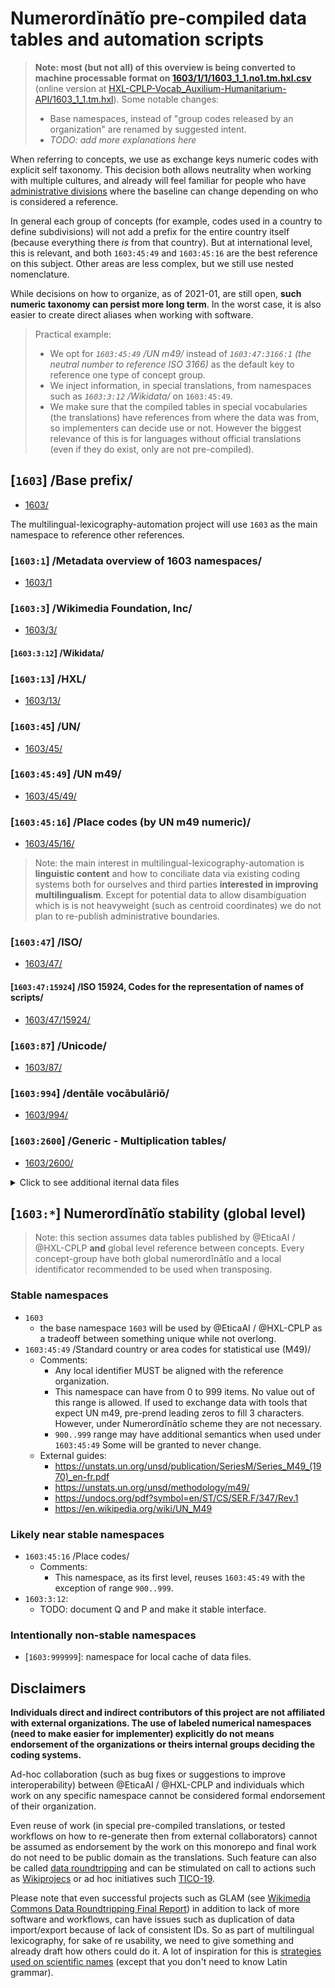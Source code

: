 # Numerordĭnātĭo pre-compiled data tables and automation scripts

> **Note: most (but not all) of this overview is being converted to machine processable format on [1603/1/1/1603_1_1.no1.tm.hxl.csv](1603/1/1/1603_1_1.no1.tm.hxl.csv)** (online version at [HXL-CPLP-Vocab_Auxilium-Humanitarium-API/1603_1_1.tm.hxl](https://docs.google.com/spreadsheets/d/1ih3ouvx_n8W5ntNcYBqoyZ2NRMdaA0LRg5F9mGriZm4/edit#gid=2095477004)). Some notable changes:
>  - Base namespaces, instead of "group codes released by an organization" are renamed by suggested intent.
>  - _TODO: add more explanations here_


When referring to concepts, we use as exchange keys numeric codes with explicit self taxonomy.
This decision both allows neutrality when working with multiple cultures, and already will feel familiar for people who have [administrative divisions](https://en.wikipedia.org/wiki/Administrative_division) where the baseline can change depending on who is considered a reference.

In general each group of concepts (for example, codes used in a country to define subdivisions) will not add a prefix for the entire country itself (because everything there _is_ from that country). But at international level, this is relevant, and both `1603:45:49` and `1603:45:16` are the best reference on this subject. Other areas are less complex, but we still use nested nomenclature.

While decisions on how to organize, as of 2021-01, are still open, **such numeric taxonomy can persist more long term**. In the worst case, it is also easier to create direct aliases when working with software.

> Practical example:
> - We opt for _`1603:45:49` /UN m49/_ instead of _`1603:47:3166:1` (the neutral number to reference ISO 3166)_ as the default key to reference one type of concept group.
> - We inject information, in special translations, from namespaces such as _`1603:3:12` /Wikidata/_ on `1603:45:49`.
> - We make sure that the compiled tables in special vocabularies (the translations) have references from where the data was from, so implementers can decide use or not. However the biggest relevance of this is for languages without official translations (even if they do exist, only are not pre-compiled).

## [`1603`] /Base prefix/
- [1603/](1603/)

The multilingual-lexicography-automation project will use `1603` as the main namespace to reference other references.


### [`1603:1`] /Metadata overview of 1603 namespaces/
- [1603/1](1603/1)


### [`1603:3`] /Wikimedia Foundation, Inc/
- [1603/3/](1603/3/)

#### [`1603:3:12`] /Wikidata/

### [`1603:13`] /HXL/
- [1603/13/](1603/13/)

### [`1603:45`] /UN/
- [1603/45/](1603/45/)

### [`1603:45:49`] /UN m49/
- [1603/45/49/](1603/45/49/)

### [`1603:45:16`] /Place codes (by UN m49 numeric)/
- [1603/45/16/](1603/45/16/)

> Note: the main interest in multilingual-lexicography-automation is **linguistic content** and how to conciliate data via existing coding systems both for ourselves and third parties **interested in improving multilingualism**. Except for potential data to allow disambiguation which is is not heavyweight (such as centroid coordinates) we do not plan to re-publish administrative boundaries.

### [`1603:47`] /ISO/
- [1603/47/](1603/47/)

#### [`1603:47:15924`] /ISO 15924, Codes for the representation of names of scripts/
- [1603/47/15924/](1603/47/15924/)

### [`1603:87`] /Unicode/
- [1603/87/](1603/87/)

### [`1603:994`] /dentāle vocābulāriō/
- [1603/994/](1603/994/)


### [`1603:2600`] /Generic - Multiplication tables/
- [1603/2600/](1603/2600/)


<details>
<summary>Click to see additional iternal data files</summary>

## [`999999`] /namespace for intermediate cached files/
- [999999/](999999/)

## [`999999999`] /namespace for automation scripts/
- [999999999/](999999999/)

</details>


## [`1603:*`] Numerordĭnātĭo stability (global level)
> Note: this section assumes data tables published by @EticaAI / @HXL-CPLP **and** global level reference between concepts. Every concept-group have both global numerordĭnātĭo and a local identificator recommended to be used when transposing.

### Stable namespaces

- `1603`
  - the base namespace `1603` will be used by @EticaAI / @HXL-CPLP as a tradeoff between something unique while not overlong.
- `1603:45:49` /Standard country or area codes for statistical use (M49)/
  - Comments:
    - Any local identifier MUST be aligned with the reference organization.
    - This namespace can have from 0 to 999 items. No value out of this range is allowed. If used to exchange data with tools that expect UN m49, pre-prend leading zeros to fill 3 characters. However, under Numerordĭnātĭo scheme they are not necessary.
    - `900..999` range may have additional semantics when used under `1603:45:49`
      Some will be granted to never change.
  - External guides:
    - https://unstats.un.org/unsd/publication/SeriesM/Series_M49_(1970)_en-fr.pdf
    - https://unstats.un.org/unsd/methodology/m49/
    - https://undocs.org/pdf?symbol=en/ST/CS/SER.F/347/Rev.1
    - https://en.wikipedia.org/wiki/UN_M49

### Likely near stable namespaces

- `1603:45:16` /Place codes/
  - Comments:
    - This namespace, as its first level, reuses `1603:45:49` with the exception of range `900..999`.
- `1603:3:12`:
  - TODO: document Q and P and make it stable interface.

### Intentionally non-stable namespaces

- [`1603:999999`]: namespace for local cache of data files.


## Disclaimers

**Individuals direct and indirect contributors of this project are not affiliated with external organizations. The use of labeled numerical namespaces (need to make easier for implementer) explicitly do not means endorsement of the organizations or theirs internal groups deciding the coding systems.**

Ad-hoc collaboration (such as bug fixes or suggestions to improve interoperability) between @EticaAI / @HXL-CPLP and individuals which work on any specific namespace cannot be considered formal endorsement of their organization.

Even reuse of work (in special pre-compiled translations, or tested workflows on how to re-generate then from external collaborators) cannot be assumed as endorsement by the work on this monorepo and final work do not need to be public domain as the translations. Such feature can also be called [data roundtripping](https://diff.wikimedia.org/2019/12/13/data-roundtripping-a-new-frontier-for-glam-wiki-collaborations/) and can be stimulated on call to actions such as [Wikiprojecs](https://m.wikidata.org/wiki/Wikidata:WikiProjects) or ad hoc initiatives such [TICO-19](https://tico-19.github.io/).

Please note that even successful projects such as GLAM (see [Wikimedia Commons Data Roundtripping Final Report](https://upload.wikimedia.org/wikipedia/commons/e/e8/Wikimedia_Commons_Data_Roundtripping_-_Final_report.pdf)) in addition to lack of more software and workflows, can have issues such as duplication of data import/export because of lack of consistent IDs. So as part of multilingual lexicography, for sake of re usability, we need to give something and already draft how others could do it. A lot of inspiration for this is [strategies used on scientific names](https://en.wikipedia.org/wiki/Scientific_name) (except that you don't need to know Latin grammar).

